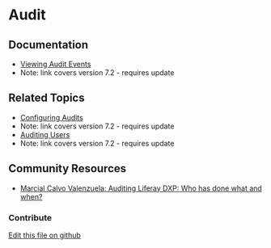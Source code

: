 # Audit

## Documentation

* [Viewing Audit Events](https://help.liferay.com/hc/en-us/articles/360028822152-Viewing-Audit-Events)
* Note: link covers version 7.2 - requires update

## Related Topics

* [Configuring Audits](https://help.liferay.com/hc/en-us/articles/360029134891-Configuring-Audits)
* Note: link covers version 7.2 - requires update
* [Auditing Users](https://help.liferay.com/hc/en-us/articles/360029134871-Auditing-Users)
* Note: link covers version 7.2 - requires update

## Community Resources

* [Marcial Calvo Valenzuela: Auditing Liferay DXP: Who has done what and when?](https://liferay.dev/blogs/-/blogs/auditing-liferay-dxp-who-has-done-what-and-when)

### Contribute

[Edit this file on github](https://github.com/olafk/controlpanel-documentation-docs/blob/master/md/74en/com_liferay_portal_security_audit_web_portlet_AuditPortlet.md)
